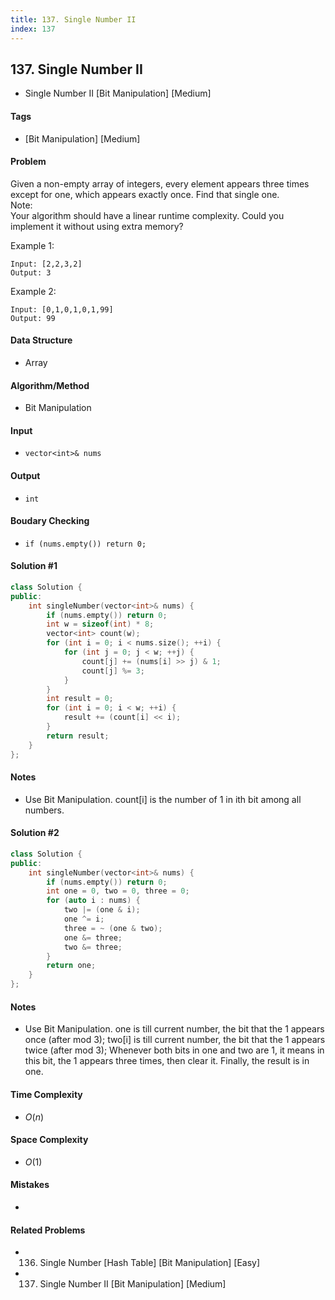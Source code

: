 ```yaml
---
title: 137. Single Number II
index: 137
---
```


## 137. Single Number II
- Single Number II [Bit Manipulation] [Medium]

#### Tags
- [Bit Manipulation] [Medium]

#### Problem
Given a non-empty array of integers, every element appears three times except for one, which appears exactly once. Find that single one.  
Note:  
Your algorithm should have a linear runtime complexity. Could you implement it without using extra memory?

Example 1:

    Input: [2,2,3,2]
    Output: 3

Example 2:

    Input: [0,1,0,1,0,1,99]
    Output: 99

#### Data Structure
- Array

#### Algorithm/Method
- Bit Manipulation

#### Input
- `vector<int>& nums`

#### Output
- `int`

#### Boudary Checking
- `if (nums.empty()) return 0;`

#### Solution #1
``` C++
class Solution {
public:
    int singleNumber(vector<int>& nums) {
        if (nums.empty()) return 0;
        int w = sizeof(int) * 8;
        vector<int> count(w);
        for (int i = 0; i < nums.size(); ++i) {
            for (int j = 0; j < w; ++j) {
                count[j] += (nums[i] >> j) & 1;
                count[j] %= 3;
            }
        }
        int result = 0;
        for (int i = 0; i < w; ++i) {
            result += (count[i] << i);
        }
        return result;
    }
};
```

#### Notes
- Use Bit Manipulation. count[i] is the number of 1 in ith bit among all numbers.

#### Solution #2
``` C++
class Solution {
public:
    int singleNumber(vector<int>& nums) {
        if (nums.empty()) return 0;
        int one = 0, two = 0, three = 0;
        for (auto i : nums) {
            two |= (one & i);
            one ^= i;
            three = ~ (one & two);
            one &= three;
            two &= three;
        }
        return one;
    }
};
```

#### Notes
- Use Bit Manipulation. one is till current number, the bit that the 1 appears once (after mod 3); two[i] is till current number, the bit that the 1 appears twice (after mod 3); Whenever both bits in one and two are 1, it means in this bit, the 1 appears three times, then clear it. Finally, the result is in one.

#### Time Complexity
- $O(n)$

#### Space Complexity
- $O(1)$

#### Mistakes
- 

#### Related Problems
- 136. Single Number [Hash Table] [Bit Manipulation] [Easy]
- 137. Single Number II [Bit Manipulation] [Medium]
